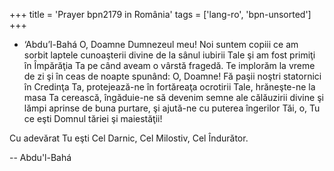 +++
title = 'Prayer bpn2179 in România'
tags = ['lang-ro', 'bpn-unsorted']
+++
- ‘Abdu’l-Bahá
O, Doamne Dumnezeul meu!
Noi suntem copiii ce am sorbit laptele cunoaşterii divine de la sânul iubirii Tale şi am fost primiţi în Împărăţia Ta pe când aveam o vârstă fragedă. Te implorăm la vreme de zi şi în ceas de noapte spunând: O, Doamne! Fă paşii noştri statornici în Credinţa Ta, protejează-ne în fortăreaţa ocrotirii Tale, hrăneşte-ne la masa Ta cerească, îngăduie-ne să devenim semne ale călăuzirii divine şi lămpi aprinse de buna purtare, şi ajută-ne cu puterea îngerilor Tăi, o, Tu ce eşti Domnul tăriei şi maiestăţii!

Cu adevărat Tu eşti Cel Darnic, Cel Milostiv, Cel Îndurător.

-- Abdu'l-Bahá
